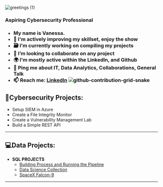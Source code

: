   
![greetings (1)](https://user-images.githubusercontent.com/109401839/212478916-224c7588-ae9d-41bf-ad0f-228ab2e0d110.gif)

</summary>
<h3>Aspiring Cybersecurity Professional<h3>

- My name is Vanessa.
- 🧠 I'm actively improving my skillset, enjoy the show
- 🗃 I'm currently working on compiling my projects
- 👯 I’m looking to collaborate on any project
- 🌍 I'm mostly active within the LinkedIn, and Github
- 💬 Ping me about **IT**, **Data Analytics**, **Collaborations**, **General Talk**
- 📫 Reach me: [LinkedIn](https://www.linkedin.com/in/vanessamancia) 
![github-contribution-grid-snake](https://user-images.githubusercontent.com/109401839/212478926-900d4c1f-7cc6-4334-a601-523e4f7c5a62.svg)

</summary>

<h2> 🔐Cybersecurity Projects:</h2>
  
- Setup SIEM in Azure
- Create a File Integrity Monitor
- Create a Vulnerability Management Lab
- Build a Simple REST API

---
<div>

<h2> 💻Data Projects:</h2>
  
- <b>SQL PROJECTS</b>
  - [Building Process and Running the Pipeline](https://github.com/fnabeel/Building-Pipelines)
  - [Data Science Collection](https://github.com/fnabeel/Data-Science-Collection)
  - [SpaceX Falcon-9](https://github.com/fnabeel/Space-X-Falcon-9)
---
